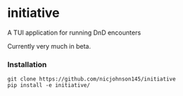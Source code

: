 # initiative

A TUI application for running DnD encounters

Currently very much in beta.

### Installation

```
git clone https://github.com/nicjohnson145/initiative
pip install -e initiative/
```
